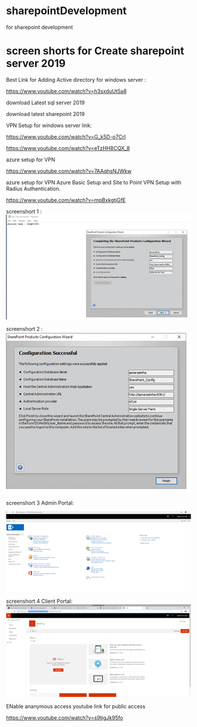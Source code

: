 # sharepointDevelopment
for sharepoint development
# screen shorts for Create sharepoint server 2019

Best Link for Adding Active directory for windows server :

https://www.youtube.com/watch?v=h3sxduUt5a8

download Latest sql server 2019

download latest sharepoint 2019

VPN Setup for windows server link:

https://www.youtube.com/watch?v=G_k5D-o7CrI

https://www.youtube.com/watch?v=eTzHH8CQX_8

azure setup for VPN

https://www.youtube.com/watch?v=7AAqhsNJWkw

azure setup for VPN 
Azure Basic Setup and Site to Point VPN Setup with Radius Authentication.

https://www.youtube.com/watch?v=mpBxkgtjGfE

screenshort 1 :
![](images/Screenshot%202020-05-15%20at%205.50.09%20PM.png)

screenshort 2 :
![](images/Screenshot%202020-05-15%20at%206.03.39%20PM.png)

screenshort 3 Admin Portal:

![](images/Screenshot%202020-05-15%20at%206.50.16%20PM.png)

screenshort 4 Client Portal:
![](images/Screenshot%202020-05-15%20at%206.42.57%20PM.png)

ENable ananymous access youtube link for public access

https://www.youtube.com/watch?v=s9tigJk95fo
